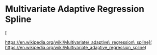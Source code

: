 # Multivariate Adaptive Regression Spline

[  
https://en.wikipedia.org/wiki/Multivariate\_adaptive\_regression\_spline](
https://en.wikipedia.org/wiki/Multivariate_adaptive_regression_spline)

